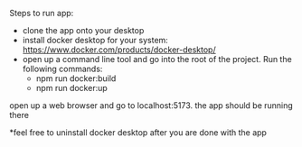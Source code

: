 Steps to run app:

- clone the app onto your desktop
- install docker desktop for your system: https://www.docker.com/products/docker-desktop/
- open up a command line tool and go into the root of the project. Run the following commands:
   - npm run docker:build
   - npm run docker:up

open up a web browser and go to localhost:5173. the app should be running there

*feel free to uninstall docker desktop after you are done with the app
